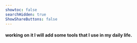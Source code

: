```yaml
---
showtoc: false
searchHidden: true
ShowShareButtons: false
---
```

#### working on it I will add some tools that I use in my daily life.


